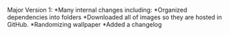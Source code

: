 Major Version 1:
*Many internal changes including:
	*Organized dependencies into folders
	*Downloaded all of images so they are hosted in GitHub.
*Randomizing wallpaper
*Added a changelog

